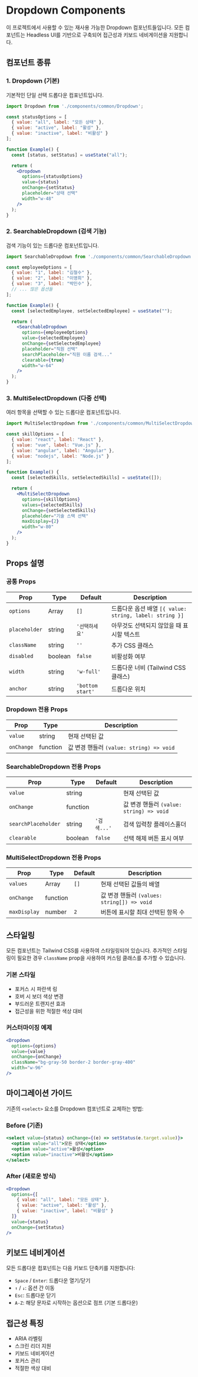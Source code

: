 # Dropdown Components

이 프로젝트에서 사용할 수 있는 재사용 가능한 Dropdown 컴포넌트들입니다. 모든 컴포넌트는 Headless UI를 기반으로 구축되어 접근성과 키보드 네비게이션을 지원합니다.

## 컴포넌트 종류

### 1. Dropdown (기본)

기본적인 단일 선택 드롭다운 컴포넌트입니다.

```jsx
import Dropdown from './components/common/Dropdown';

const statusOptions = [
  { value: "all", label: "모든 상태" },
  { value: "active", label: "활성" },
  { value: "inactive", label: "비활성" }
];

function Example() {
  const [status, setStatus] = useState("all");

  return (
    <Dropdown
      options={statusOptions}
      value={status}
      onChange={setStatus}
      placeholder="상태 선택"
      width="w-48"
    />
  );
}
```

### 2. SearchableDropdown (검색 기능)

검색 기능이 있는 드롭다운 컴포넌트입니다.

```jsx
import SearchableDropdown from './components/common/SearchableDropdown';

const employeeOptions = [
  { value: "1", label: "김철수" },
  { value: "2", label: "이영희" },
  { value: "3", label: "박민수" },
  // ... 많은 옵션들
];

function Example() {
  const [selectedEmployee, setSelectedEmployee] = useState("");

  return (
    <SearchableDropdown
      options={employeeOptions}
      value={selectedEmployee}
      onChange={setSelectedEmployee}
      placeholder="직원 선택"
      searchPlaceholder="직원 이름 검색..."
      clearable={true}
      width="w-64"
    />
  );
}
```

### 3. MultiSelectDropdown (다중 선택)

여러 항목을 선택할 수 있는 드롭다운 컴포넌트입니다.

```jsx
import MultiSelectDropdown from './components/common/MultiSelectDropdown';

const skillOptions = [
  { value: "react", label: "React" },
  { value: "vue", label: "Vue.js" },
  { value: "angular", label: "Angular" },
  { value: "nodejs", label: "Node.js" }
];

function Example() {
  const [selectedSkills, setSelectedSkills] = useState([]);

  return (
    <MultiSelectDropdown
      options={skillOptions}
      values={selectedSkills}
      onChange={setSelectedSkills}
      placeholder="기술 스택 선택"
      maxDisplay={2}
      width="w-80"
    />
  );
}
```

## Props 설명

### 공통 Props

| Prop | Type | Default | Description |
|------|------|---------|-------------|
| `options` | Array | `[]` | 드롭다운 옵션 배열 `[{ value: string, label: string }]` |
| `placeholder` | string | `'선택하세요'` | 아무것도 선택되지 않았을 때 표시할 텍스트 |
| `className` | string | `''` | 추가 CSS 클래스 |
| `disabled` | boolean | `false` | 비활성화 여부 |
| `width` | string | `'w-full'` | 드롭다운 너비 (Tailwind CSS 클래스) |
| `anchor` | string | `'bottom start'` | 드롭다운 위치 |

### Dropdown 전용 Props

| Prop | Type | Description |
|------|------|-------------|
| `value` | string | 현재 선택된 값 |
| `onChange` | function | 값 변경 핸들러 `(value: string) => void` |

### SearchableDropdown 전용 Props

| Prop | Type | Default | Description |
|------|------|---------|-------------|
| `value` | string | | 현재 선택된 값 |
| `onChange` | function | | 값 변경 핸들러 `(value: string) => void` |
| `searchPlaceholder` | string | `'검색...'` | 검색 입력창 플레이스홀더 |
| `clearable` | boolean | `false` | 선택 해제 버튼 표시 여부 |

### MultiSelectDropdown 전용 Props

| Prop | Type | Default | Description |
|------|------|---------|-------------|
| `values` | Array | `[]` | 현재 선택된 값들의 배열 |
| `onChange` | function | | 값 변경 핸들러 `(values: string[]) => void` |
| `maxDisplay` | number | `2` | 버튼에 표시할 최대 선택된 항목 수 |

## 스타일링

모든 컴포넌트는 Tailwind CSS를 사용하여 스타일링되어 있습니다. 추가적인 스타일링이 필요한 경우 `className` prop을 사용하여 커스텀 클래스를 추가할 수 있습니다.

### 기본 스타일

- 포커스 시 파란색 링
- 호버 시 보더 색상 변경
- 부드러운 트랜지션 효과
- 접근성을 위한 적절한 색상 대비

### 커스터마이징 예제

```jsx
<Dropdown
  options={options}
  value={value}
  onChange={onChange}
  className="bg-gray-50 border-2 border-gray-400"
  width="w-96"
/>
```

## 마이그레이션 가이드

기존의 `<select>` 요소를 Dropdown 컴포넌트로 교체하는 방법:

### Before (기존)

```jsx
<select value={status} onChange={(e) => setStatus(e.target.value)}>
  <option value="all">모든 상태</option>
  <option value="active">활성</option>
  <option value="inactive">비활성</option>
</select>
```

### After (새로운 방식)

```jsx
<Dropdown
  options={[
    { value: "all", label: "모든 상태" },
    { value: "active", label: "활성" },
    { value: "inactive", label: "비활성" }
  ]}
  value={status}
  onChange={setStatus}
/>
```

## 키보드 네비게이션

모든 드롭다운 컴포넌트는 다음 키보드 단축키를 지원합니다:

- `Space` / `Enter`: 드롭다운 열기/닫기
- `↑` / `↓`: 옵션 간 이동
- `Esc`: 드롭다운 닫기
- `A-Z`: 해당 문자로 시작하는 옵션으로 점프 (기본 드롭다운)

## 접근성 특징

- ARIA 라벨링
- 스크린 리더 지원
- 키보드 네비게이션
- 포커스 관리
- 적절한 색상 대비
